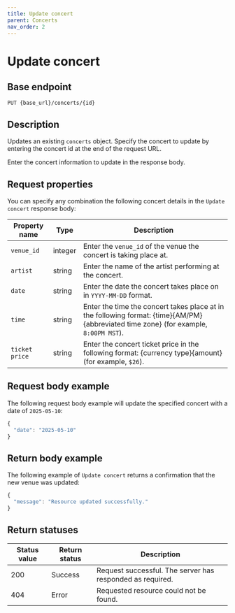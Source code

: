 ```yaml
---
title: Update concert
parent: Concerts
nav_order: 2
---
```



# Update concert

## Base endpoint

```shell
PUT {base_url}/concerts/{id}
```

## Description

Updates an existing `concerts` object. Specify the concert to update by entering the concert id at the end of the request URL.

Enter the concert information to update in the response body.

## Request properties

You can specify any combination the following concert details in the `Update concert` response body:

| Property name | Type | Description |
| ------------- | ----------- | ----------- |
| `venue_id` | integer | Enter the `venue_id` of the venue the concert is taking place at. |
| `artist` | string | Enter the name of the artist performing at the concert. |
| `date` | string | Enter the date the concert takes place on in `YYYY-MM-DD` format. |
| `time` | string | Enter the time the concert takes place at in the following format: {time}{AM/PM} {abbreviated time zone} (for example, `8:00PM MST`).|
| `ticket price` | string | Enter the concert ticket price in the following format: {currency type}{amount} (for example, `$26`).|

## Request body example

The following request body example will update the specified concert with a date of `2025-05-10`:

```js
{
  "date": "2025-05-10"
}

```

## Return body example

The following example of `Update concert` returns a confirmation that the new venue was updated:

```js
{
  "message": "Resource updated successfully."
}

```

## Return statuses

| Status value | Return status | Description |
| ------------- | ----------- | ----------- |
| 200 | Success | Request successful. The server has responded as required. |
| 404 | Error | Requested resource could not be found. |
